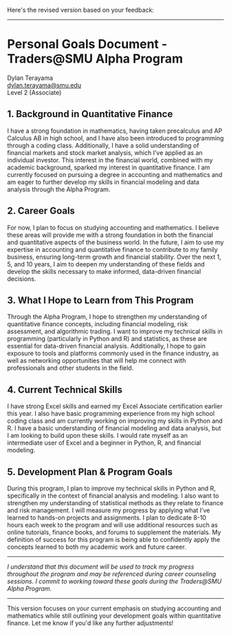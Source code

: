 Here's the revised version based on your feedback:

---

# Personal Goals Document - Traders@SMU Alpha Program

Dylan Terayama  
dylan.terayama@smu.edu  
Level 2 (Associate)

## 1. Background in Quantitative Finance

I have a strong foundation in mathematics, having taken precalculus and AP Calculus AB in high school, and I have also been introduced to programming through a coding class. Additionally, I have a solid understanding of financial markets and stock market analysis, which I’ve applied as an individual investor. This interest in the financial world, combined with my academic background, sparked my interest in quantitative finance. I am currently focused on pursuing a degree in accounting and mathematics and am eager to further develop my skills in financial modeling and data analysis through the Alpha Program.

## 2. Career Goals

For now, I plan to focus on studying accounting and mathematics. I believe these areas will provide me with a strong foundation in both the financial and quantitative aspects of the business world. In the future, I aim to use my expertise in accounting and quantitative finance to contribute to my family business, ensuring long-term growth and financial stability. Over the next 1, 5, and 10 years, I aim to deepen my understanding of these fields and develop the skills necessary to make informed, data-driven financial decisions.

## 3. What I Hope to Learn from This Program

Through the Alpha Program, I hope to strengthen my understanding of quantitative finance concepts, including financial modeling, risk assessment, and algorithmic trading. I want to improve my technical skills in programming (particularly in Python and R) and statistics, as these are essential for data-driven financial analysis. Additionally, I hope to gain exposure to tools and platforms commonly used in the finance industry, as well as networking opportunities that will help me connect with professionals and other students in the field.

## 4. Current Technical Skills

I have strong Excel skills and earned my Excel Associate certification earlier this year. I also have basic programming experience from my high school coding class and am currently working on improving my skills in Python and R. I have a basic understanding of financial modeling and data analysis, but I am looking to build upon these skills. I would rate myself as an intermediate user of Excel and a beginner in Python, R, and financial modeling.

## 5. Development Plan & Program Goals

During this program, I plan to improve my technical skills in Python and R, specifically in the context of financial analysis and modeling. I also want to strengthen my understanding of statistical methods as they relate to finance and risk management. I will measure my progress by applying what I’ve learned to hands-on projects and assignments. I plan to dedicate 8-10 hours each week to the program and will use additional resources such as online tutorials, finance books, and forums to supplement the materials. My definition of success for this program is being able to confidently apply the concepts learned to both my academic work and future career.

---

*I understand that this document will be used to track my progress throughout the program and may be referenced during career counseling sessions. I commit to working toward these goals during the Traders@SMU Alpha Program.*

---

This version focuses on your current emphasis on studying accounting and mathematics while still outlining your development goals within quantitative finance. Let me know if you'd like any further adjustments!
